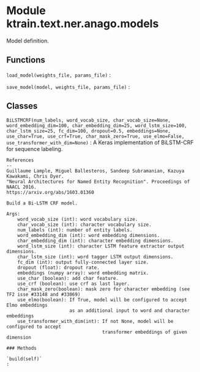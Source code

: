 Module ktrain.text.ner.anago.models
===================================
Model definition.

Functions
---------

    
`load_model(weights_file, params_file)`
:   

    
`save_model(model, weights_file, params_file)`
:   

Classes
-------

`BiLSTMCRF(num_labels, word_vocab_size, char_vocab_size=None, word_embedding_dim=100, char_embedding_dim=25, word_lstm_size=100, char_lstm_size=25, fc_dim=100, dropout=0.5, embeddings=None, use_char=True, use_crf=True, char_mask_zero=True, use_elmo=False, use_transformer_with_dim=None)`
:   A Keras implementation of BiLSTM-CRF for sequence labeling.
    
    References
    --
    Guillaume Lample, Miguel Ballesteros, Sandeep Subramanian, Kazuya Kawakami, Chris Dyer.
    "Neural Architectures for Named Entity Recognition". Proceedings of NAACL 2016.
    https://arxiv.org/abs/1603.01360
    
    Build a Bi-LSTM CRF model.
    
    Args:
        word_vocab_size (int): word vocabulary size.
        char_vocab_size (int): character vocabulary size.
        num_labels (int): number of entity labels.
        word_embedding_dim (int): word embedding dimensions.
        char_embedding_dim (int): character embedding dimensions.
        word_lstm_size (int): character LSTM feature extractor output dimensions.
        char_lstm_size (int): word tagger LSTM output dimensions.
        fc_dim (int): output fully-connected layer size.
        dropout (float): dropout rate.
        embeddings (numpy array): word embedding matrix.
        use_char (boolean): add char feature.
        use_crf (boolean): use crf as last layer.
        char_mask_zero(boolean): mask zero for character embedding (see TF2 isse #33148 and #33069)
        use_elmo(boolean): If True, model will be configured to accept Elmo embeddings
                           as an additional input to word and character embeddings
        use_transformer_with_dim(int): If not None, model will be configured to accept
                                       transformer embeddings of given dimension

    ### Methods

    `build(self)`
    :